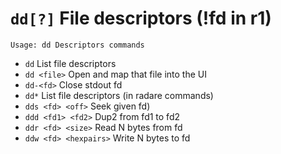 <!-- TITLE: dd -->

#  `dd[?]` File descriptors (!fd in r1)


```
Usage: dd Descriptors commands
```


- `dd` List file descriptors
- `dd <file>` Open and map that file into the UI
- `dd-<fd>` Close stdout fd
- `dd*` List file descriptors (in radare commands)
- `dds <fd> <off>` Seek given fd)
- `ddd <fd1> <fd2>` Dup2 from fd1 to fd2
- `ddr <fd> <size>` Read N bytes from fd
- `ddw <fd> <hexpairs>` Write N bytes to fd

<p hidden>dd dd* dds ddd ddr ddw</p>